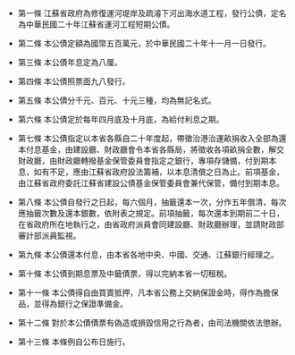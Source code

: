 * 第一條 江蘇省政府為修復運河堤岸及疏濬下河出海水道工程，發行公債，定名為中華民國二十年江蘇省運河工程短期公債。

* 第二條 本公債定額為國幣五百萬元，於中華民國二十年十一月一日發行。

* 第三條 本公債年息定為八厘。

* 第四條 本公債照票面九八發行。

* 第五條 本公債分千元、百元、十元三種，均為無記名式。

* 第六條 本公債定於每年四月底及十月底，為給付利息之期。

* 第七條 本公債指定以本省各縣自二十年度起，帶徵治港治運畝捐收入全部為還本付息基金，由建設廳、財政廳會令本省各縣局，將徵收各項畝捐全數，解交財政廳，由財政廳轉撥基金保管委員會指定之銀行，專項存儲備，付到期本息，如有不足，應由江蘇省政府設法籌補，以本息清償之日為止。前項基金，由江蘇省政府委託江蘇省建設公債基金保管委員會兼代保管，備付到期本息。

* 第八條 本公債自發行之日起，每六個月，抽籤還本一次，分作五年償清，每次應抽籤次數及還本銀數，依附表之規定。前項抽籤，每次還本到期前二十日，在省政府所在地執行之，由省政府派員會同建設廳、財政廳辦理，並請財政部審計部派員監視。

* 第九條 本公債還本付息，由本省各地中央、中國、交通、江蘇銀行經理之。

* 第十條 本公債到期息票及中籤債票，得以完納本省一切租稅。

* 第十一條 本公債得自由買賣抵押，凡本省公務上交納保證金時，得作為擔保品，並得為銀行之保證準備金。

* 第十二條 對於本公債債票有偽造或損毀信用之行為者，由司法機關依法懲辦。

* 第十三條 本條例自公布日施行。

